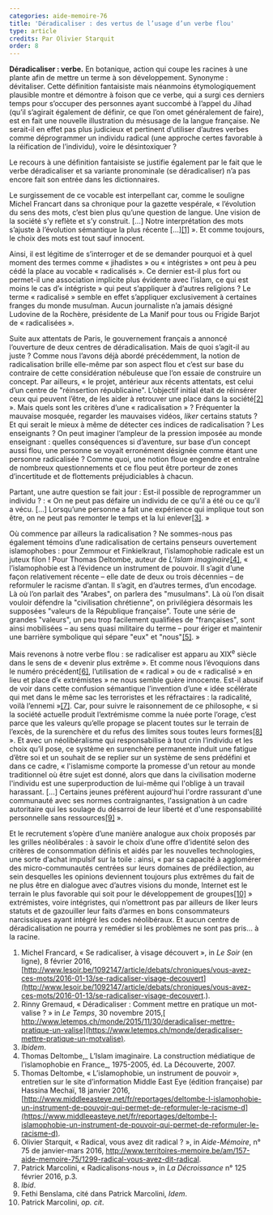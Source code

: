 ```yaml
---
categories: aide-memoire-76
title: 'Déradicaliser : des vertus de l’usage d’un verbe flou'
type: article
credits: Par Olivier Starquit
order: 8
---
```

**Déradicaliser : verbe.** En botanique, action qui coupe les racines à une plante afin de mettre un terme à son développement. Synonyme : dévitaliser. Cette définition fantaisiste mais néanmoins étymologiquement plausible montre et démontre à foison que ce verbe, qui a surgi ces derniers temps pour s’occuper des personnes ayant succombé à l’appel du Jihad (qu’il s’agirait également de définir, ce que l’on omet généralement de faire), est en fait une nouvelle illustration du mésusage de la langue française. Ne serait-il en effet pas plus judicieux et pertinent d’utiliser d’autres verbes comme déprogrammer un individu radical (une approche certes favorable à la réification de l’individu), voire le désintoxiquer ?

Le recours à une définition fantaisiste se justifie également par le fait que le verbe déradicaliser et sa variante pronominale (se déradicaliser) n’a pas encore fait son entrée dans les dictionnaires.

Le surgissement de ce vocable est interpellant car, comme le souligne Michel Francart dans sa chronique pour la gazette vespérale, « l’évolution du sens des mots, c’est bien plus qu’une question de langue. Une vision de la société s’y reflète et s’y construit. \[…] Notre interprétation des mots s’ajuste à l’évolution sémantique la plus récente \[…][[1]](#footnote-1) ». Et comme toujours, le choix des mots est tout sauf innocent.

Ainsi, il est légitime de s’interroger et de se demander pourquoi et à quel moment des termes comme « jihadistes » ou « intégristes » ont peu à peu cédé la place au vocable «  radicalisés ». Ce dernier est-il plus fort ou permet-il une association implicite plus évidente avec l’islam, ce qui est moins le cas d’« intégriste » qui peut s’appliquer à d’autres religions ? Le terme « radicalisé » semble en effet s’appliquer exclusivement à certaines franges du monde musulman. Aucun journaliste n’a jamais désigné Ludovine de la Rochère, présidente de La Manif pour tous ou Frigide Barjot de « radicalisées ».

Suite aux attentats de Paris, le gouvernement français a annoncé l’ouverture de deux centres de déradicalisation. Mais de quoi s’agit-il au juste ? Comme nous l’avons déjà abordé précédemment, la notion de radicalisation brille elle-même par son aspect flou et c’est sur base du contraire de cette considération nébuleuse que l’on essaie de construire un concept. Par ailleurs, « le projet, antérieur aux récents attentats, est celui d’un centre de "réinsertion républicaine". L’objectif initial était de réinsérer ceux qui peuvent l’être, de les aider à retrouver une place dans la société[[2]](#footnote-2) ». Mais quels sont les critères d’une « radicalisation » ? Fréquenter la mauvaise mosquée, regarder les mauvaises vidéos, _liker_ certains statuts ? Et qui serait le mieux à même de détecter ces indices de radicalisation ? Les enseignants ? On peut imaginer l’ampleur de la pression imposée au monde enseignant : quelles conséquences si d’aventure, sur base d’un concept aussi flou, une personne se voyait erronément désignée comme étant une personne radicalisée ? Comme quoi, une notion floue engendre et entraîne de nombreux questionnements et ce flou peut être porteur de zones d’incertitude et de flottements préjudiciables à chacun.

Partant, une autre question se fait jour : Est-il possible de reprogrammer un individu ? : « On ne peut pas défaire un individu de ce qu’il a été ou ce qu’il a vécu. \[…] Lorsqu’une personne a fait une expérience qui implique tout son être, on ne peut pas remonter le temps et la lui enlever[[3]](#footnote-3). »

Où commence par ailleurs la radicalisation ? Ne sommes-nous pas également témoins d’une radicalisation de certains penseurs ouvertement islamophobes : pour Zemmour et Finkielkraut, l’islamophobie radicale est un juteux filon ! Pour Thomas Deltombe, auteur de _L’Islam imaginaire_[[4]](#footnote-4), « l’islamophobie est à l’évidence un instrument de pouvoir. Il s’agit d’une façon relativement récente – elle date de deux ou trois décennies – de reformuler le racisme d’antan. Il s’agit, en d’autres termes, d’un encodage. Là où l’on parlait des "Arabes", on parlera des "musulmans". Là où l’on disait vouloir défendre la "civilisation chrétienne", on privilégiera désormais les supposées "valeurs de la République française". Toute une série de grandes "valeurs", un peu trop facilement qualifiées de "françaises", sont ainsi mobilisées – au sens quasi militaire du terme – pour ériger et maintenir une barrière symbolique qui sépare "eux" et "nous"[[5]](#footnote-5). »

Mais revenons à notre verbe flou : se radicaliser est apparu au XIX<sup>e</sup> siècle dans le sens de « devenir plus extrême ». Et comme nous l’évoquions dans le numéro précédent[[6]](#footnote-6), l’utilisation de « radical » ou de « radicalisé » en lieu et place d’« extrémistes » ne nous semble guère innocente. Est-il abusif de voir dans cette confusion sémantique l’invention d’une « idée scélérate qui met dans le même sac les terroristes et les réfractaires : la radicalité, voilà l’ennemi »[[7]](#footnote-7). Car, pour suivre le raisonnement de ce philosophe, « si la société actuelle produit l’extrémisme comme la nuée porte l’orage, c’est parce que les valeurs qu’elle propage se placent toutes sur le terrain de l’excès, de la surenchère et du refus des limites sous toutes leurs formes[[8]](#footnote-8) ». Et avec un néolibéralisme qui responsabilise à tout crin l’individu et les choix qu’il pose, ce système en surenchère permanente induit une fatigue d’être soi et un souhait de se replier sur un système de sens prédéfini et dans ce cadre, « l'islamisme comporte la promesse d'un retour au monde traditionnel où être sujet est donné, alors que dans la civilisation moderne l'individu est une superproduction de lui-même qui l'oblige à un travail harassant. \[...] Certains jeunes préfèrent aujourd'hui l'ordre rassurant d'une communauté avec ses normes contraignantes, l'assignation à un cadre autoritaire qui les soulage du désarroi de leur liberté et d'une responsabilité personnelle sans ressources[[9]](#footnote-9) ».

Et le recrutement s’opère d’une manière analogue aux choix proposés par les grilles néolibérales : à savoir le choix d’une offre d’identité selon des critères de consommation définis et aidés par les nouvelles technologies, une sorte d’achat impulsif sur la toile : ainsi, « par sa capacité à agglomérer des micro-communautés centrées sur leurs domaines de prédilection, au sein desquelles les opinions deviennent toujours plus extrêmes du fait de ne plus être en dialogue avec d’autres visions du monde, Internet est le terrain le plus favorable qui soit pour le développement de groupes[[10]](#footnote-10) » extrémistes, voire intégristes, qui n’omettront pas par ailleurs de liker leurs statuts et de gazouiller leur faits d’armes en bons consommateurs narcissiques ayant intégré les codes néolibéraux. Et aucun centre de déradicalisation ne pourra y remédier si les problèmes ne sont pas pris… à la racine.



 



1. Michel Francard, « Se radicaliser, à visage découvert », in _Le Soir_ (en ligne), 8 février 2016, [http://www.lesoir.be/1092147/article/debats/chroniques/vous-avez-ces-mots/2016-01-13/se-radicaliser-visage-decouvert](http://www.lesoir.be/1092147/article/debats/chroniques/vous-avez-ces-mots/2016-01-13/se-radicaliser-visage-decouvert.).
2. Rinny Gremaud, « Déradicaliser : Comment mettre en pratique un mot-valise ? » in _Le Temps_, 30 novembre 2015,[ http://www.letemps.ch/monde/2015/11/30/deradicaliser-mettre-pratique-un-valise](https://www.letemps.ch/monde/deradicaliser-mettre-pratique-un-motvalise).
3. _Ibidem_.
4. Thomas Deltombe,_ L’Islam imaginaire. La construction médiatique de l’islamophobie en France_, 1975-2005, éd. La Découverte, 2007.
5. Thomas Deltombe, « L’islamophobie, un instrument de pouvoir », entretien sur le site d’information Middle East Eye (édition française) par Hassina Mechaï, 18 janvier 2016, [http://www.middleeasteye.net/fr/reportages/deltombe-l-islamophobie-un-instrument-de-pouvoir-qui-permet-de-reformuler-le-racisme-d](https://www.middleeasteye.net/fr/reportages/deltombe-l-islamophobie-un-instrument-de-pouvoir-qui-permet-de-reformuler-le-racisme-d).
6. Olivier Starquit, « Radical, vous avez dit radical ? », in _Aide-Mémoire_, n° 75 de janvier-mars 2016, http://www.territoires-memoire.be/am/157-aide-memoire-75/1299-radical-vous-avez-dit-radical.
7. Patrick Marcolini, «  Radicalisons-nous », in _La Décroissance_ n° 125 février 2016, p.3.
8. _Ibid_.
9. Fethi Benslama, cité dans Patrick Marcolini, _Idem_.
10. Patrick Marcolini, _op. cit_.
